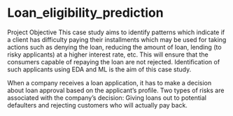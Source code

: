 # Loan_eligibility_prediction
Project Objective
This case study aims to identify patterns which indicate if a client has difficulty paying their installments which may be used for taking actions such as denying the loan, reducing the amount of loan, lending (to risky applicants) at a higher interest rate, etc. This will ensure that the consumers capable of repaying the loan are not rejected. Identification of such applicants using EDA and ML is the aim of this case study.

When a company receives a loan application, it has to make a decision about loan approval based on the applicant’s profile. Two types of risks are associated with the company’s decision: Giving loans out to potential defaulters and rejecting customers who will actually pay back.
